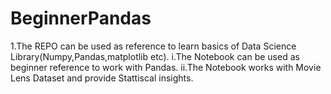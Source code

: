 # BeginnerPandas #
1.The REPO can be used as reference to learn basics of Data Science Library(Numpy,Pandas,matplotlib etc).
  i.The Notebook can be  used as beginner reference to  work with Pandas.
  ii.The Notebook works with Movie Lens Dataset and provide Stattiscal insights.
